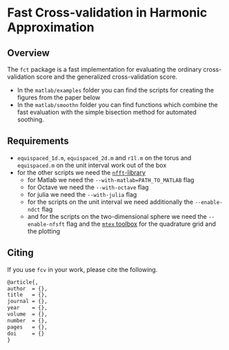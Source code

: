 # Fast Cross-validation in Harmonic Approximation


## Overview

The `fct` package is a fast implementation for evaluating the ordinary cross-validation score and the generalized cross-validation score.
 * In the `matlab/examples` folder you can find the scripts for creating the figures from the paper below
 * In the `matlab/smoothn` folder you can find functions which combine the fast evaluation with the simple bisection method for automated soothing.


## Requirements

 * `equispaced_1d.m`, `equispaced_2d.m` and `r1l.m` on the torus and `equispaced.m` on the unit interval work out of the box
 * for the other scripts we need the [`nfft`-library](https://www-user.tu-chemnitz.de/~potts/nfft)
   * for Matlab we need the `--with-matlab=PATH_TO_MATLAB` flag
   * for Octave we need the `--with-octave` flag
   * for julia we need the `--with-julia` flag
   * for the scripts on the unit interval we need additionally the `--enable-ndct` flag
   * and for the scripts on the two-dimensional sphere we need the `--enable-nfsft` flag and the [`mtex` toolbox](https://github.com/mtex-toolbox) for the quadrature grid and the plotting


## Citing

If you use `fcv` in your work, please cite the following.

```tex
@article{,
author  = {},
title   = {},
journal = {},
year    = {},
volume  = {},
number  = {},
pages   = {},
doi     = {}
}
```
